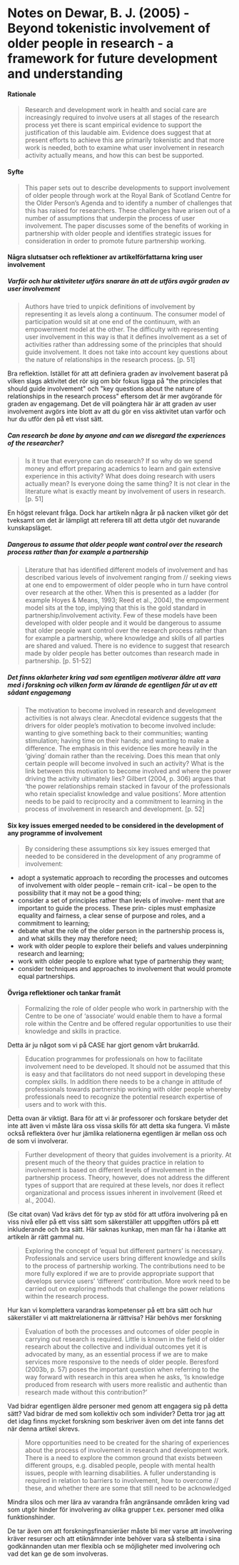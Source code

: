 # Notes on Dewar, B. J. (2005) - Beyond tokenistic involvement of older people in research - a framework for future development and understanding

#### Rationale

> Research and development work in health and social care are increasingly required to involve users at all stages of the research process yet there is scant empirical evidence to support the justification of this laudable aim. Evidence does suggest that at present efforts to achieve this are primarily tokenistic and that more work is needed, both to examine what user involvement in research activity actually means, and how this can best be supported.


#### Syfte

> This paper sets out to describe developments to support involvement of older people through work at the Royal Bank of Scotland Centre for the Older Person’s Agenda and to identify a number of challenges that this has raised for researchers. These challenges have arisen out of a number of assumptions that underpin the process of user involvement. The paper discusses some of the benefits of working in partnership with older people and identifies strategic issues for consideration in order to promote future partnership working.

#### Några slutsatser och reflektioner av artikelförfattarna kring user involvement


##### Varför och hur aktiviteter utförs snarare än att de utförs  avgör graden av user involvement
> Authors have tried to unpick definitions of involvement by representing it as levels along a continuum. The consumer model of participation would sit at one end of the continuum, with an empowerment model at the other. The difficulty with representing user involvement in this way is that it defines involvement as a set of activities rather than addressing some of the principles that should guide involvement. It does not take into account key questions about the nature of relationships in the research process. [p. 51]

Bra reflektion. Istället för att att definiera graden av involvement baserat på vilken slags aktivitet det rör sig om bör fokus ligga på "the principles that should guide involvement" och "key questions about the nature of relationships in the research process" eftersom det är mer avgörande för graden av engagemang. Det de vill poängtera här är att graden av user involvement avgörs inte blott av att du gör en viss aktivitet utan varför och hur du utför den på ett visst sätt.

##### Can research be done by anyone and can we disregard the experiences of the researcher?

> Is it true that everyone can do research? If so why do we spend money and effort preparing academics to learn and gain extensive experience in this activity? What does doing research with users actually mean? Is everyone doing the same thing? It is not clear in the literature what is exactly meant by involvement of users in research. [p. 51]

En högst relevant fråga. Dock har artikeln några år på nacken vilket gör det tveksamt om det är lämpligt att referera till att detta utgör det nuvarande kunskapsläget.

##### Dangerous to assume that older people want control over the research process rather than for example a partnership
> Literature that has identified different models of involvement and has described various levels of involvement ranging from // seeking views at one end to empowerment of older people who in turn have control over research at the other. When this is presented as a ladder (for example Hoyes & Means, 1993; Reed et al., 2004), the empowerment model sits at the top, implying that this is the gold standard in partnership/involvement activity. Few of these models have been developed with older people and it would be dangerous to assume that older people want control over the research process rather than for example a partnership, where knowledge and skills of all parties are shared and valued. There is no evidence to suggest that research made by older people has better outcomes than research made in partnership. [p. 51-52]

##### Det finns oklarheter kring vad som egentligen motiverar äldre att vara med i forskning och vilken form av lärande de egentligen får ut av ett sådant engagemang

> The motivation to become involved in research and development activities is not always clear. Anecdotal evidence suggests that the drivers for older people’s motivation to become involved include: wanting to give something back to their communities; wanting stimulation; having time on their hands; and wanting to make a difference. The emphasis in this evidence lies more heavily in the ‘giving’ domain rather than the receiving. Does this mean that only certain people will become involved in such an activity? What is the link between this motivation to become involved and where the power driving the activity ultimately lies? Gilbert (2004, p. 306) argues that ‘the power relationships remain stacked in favour of the professionals who retain specialist knowledge and value positions’. More attention needs to be paid to reciprocity and a commitment to learning in the process of involvement in research and development. [p. 52]

#### Six key issues emerged needed to be considered in the development of any programme of involvement

> By considering these assumptions six key issues emerged that needed to be considered in the development of any programme of involvement:

+ adopt a systematic approach to recording the processes and
outcomes of involvement with older people – remain crit-
ical – be open to the possibility that it may not be a good
thing;
+ consider a set of principles rather than levels of involve-
ment that are important to guide the process. These prin-
ciples must emphasize equality and fairness, a clear sense of
purpose and roles, and a commitment to learning;
+ debate what the role of the older person in the partnership
process is, and what skills they may therefore need;
+ work with older people to explore their beliefs and values
underpinning research and learning;
+ work with older people to explore what type of partnership
they want;
+ consider techniques and approaches to involvement that
would promote equal partnerships.


#### Övriga reflektioner och tankar framåt

> Formalizing the role of older people who work in partnership with the Centre to be one of ‘associate’ would enable them to have a formal role within the Centre and be offered regular opportunities to use their knowledge and skills in practice.

Detta är ju något som vi på CASE har gjort genom vårt brukarråd.

> Education programmes for professionals on how to facilitate involvement need to be developed. It should not be assumed that this is easy and that facilitators do not need support in developing these complex skills. In addition there needs to be a change in attitude of professionals towards partnership working with older people whereby professionals need to recognize the potential research expertise of users and to work with this.

Detta ovan  är viktigt. Bara för att vi är professorer och forskare betyder det inte att även vi måste lära oss vissa skills för att detta ska fungera. Vi måste också reflektera över hur jämlika relationerna egentligen är mellan oss och de som vi involverar. 

> Further development of theory that guides involvement is a priority. At present much of the theory that guides practice in relation to involvement is based on different levels of involvement in the partnership process. Theory, however, does not address the different types of support that are required at these levels, nor does it reflect organizational and process issues inherent in involvement (Reed et al., 2004).

(Se citat ovan) Vad krävs det för typ av stöd för att utföra involvering på en viss nivå eller på ett viss sätt som säkerställer att uppgiften utförs på ett inkluderande och bra sätt. Här saknas kunkap, men man får ha i åtanke att artikeln är rätt gammal nu.

> Exploring the concept of ‘equal but different partners’ is necessary. Professionals and service users bring different knowledge and skills to the process of partnership working. The contributions need to be more fully explored if we are to provide appropriate support that develops service users’ ‘different’ contribution. More work need to be carried out on exploring methods that challenge the power relations within the research process.

Hur kan vi komplettera varandras kompetenser på ett bra sätt och hur säkerställer vi att maktrelationerna är rättvisa? Här behövs mer forskning

> Evaluation of both the processes and outcomes of older people in carrying out research is required. Little is known in the field of older research about the collective and individual outcomes yet it is advocated by many, as an essential process if we are to make services more responsive to the needs of older people. Beresford (2003b, p. 57) poses the important question when referring to the way forward with research in this area when he asks, ‘Is knowledge produced from research with users more realistic and authentic than research made without this contribution?’

Vad bidrar egentligen äldre personer med genom att engagera sig på detta sätt? Vad bidrar de med som kollektiv och som individer? Detta tror jag att det idag finns mycket forskning som beskriver även om det inte fanns det när denna artikel skrevs.

> More opportunities need to be created for the sharing of experiences about the process of involvement in research and development work. There is a need to explore the common ground that exists between different groups, e.g. disabled people, people with mental health issues, people with learning disabilities. A fuller understanding is required in relation to barriers to involvement, how to overcome // these, and whether there are some that still need to be acknowledged

Mindra silos och mer lära av varandra från angränsande områden kring vad som utgör hinder för involvering av olika grupper t.ex. personer med olika funktionshinder.

De tar även om att forskningsfinansieräer måste bli mer varse att involvering kräver resurser och att etiknämnder inte behöver vara så stelbenta i sina godkännanden utan mer flexibla och se möjligheter med involvering och vad det kan ge de som involveras.
